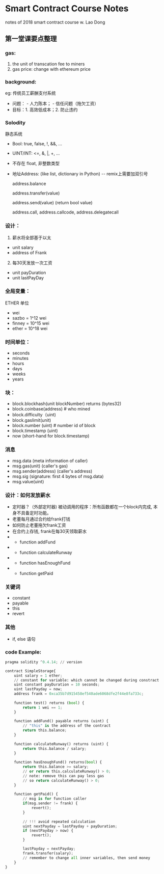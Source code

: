 # Smart Contract Course Notes
notes of 2018 smart contract course w. Lao Dong
## 第一堂课要点整理
### gas: 
1. the unit of transcation fee to miners
2. gas price: change with ethereum price

### background:
eg: 传统员工薪酬支付系统
* 问题： - 人力陈本； - 信任问题（拖欠工资）
* 目标：1. 高效低成本；2. 防止违约

### Solodity
静态系统
* Bool: true, false, !, &&, ...
* UINT/INT: <=, &, |, +, ...
* 不存在 float, 非整数类型
* 地址Address: (like list, dictionary in Python) -- remix上需要加双引号

  address.balance 
  
  address.transfer(value) 
  
  address.send(value)  (return bool value)
  
  address.call,  address.callcode,  address.delegatecall

### 设计：
1. 薪水将全部基于以太
* unit salary
* address of Frank
2. 每30天发放一次工资
* unit payDuration
* unit lastPayDay

### 全局变量：
ETHER 单位
* wei
* sazbo = 1^12 wei
* finney = 10^15 wei
* ether = 10^18 wei

### 时间单位：
 * seconds
 * minutes
 * hours
 * days
 * weeks
 * years

### 块：
 * block.blockhash(unit blockNumber) returns (bytes32)
 * block.coinbase(address) # who mined
 * block.difficulty（uint)
 * block.gaslimit(unit)
 * block.number (uint) # number id of block
 * block.timestamp (uint)
 * now (short-hand for block.timestamp)

### 消息 
 * msg.data (meta information of caller)
 * msg.gas(unit) (caller's gas)
 * msg.sender(address) (caller's address)
 * msg.sig (signature: first 4 bytes of msg.data)
 * msg.value(uint)

### 设计：如何发放薪水
* 定时器？（外部定时器) 被动调用的程序：所有函数都在一个block内完成, 本身不具备定时功能。
* 老董每月通过合约给frank打钱
* 如何防止老董拖欠frank工资
* 在合约上存钱, frank在每30天领取薪水
* - function addFund
* - function calculateRunway
* - function hasEnoughFund
* - function getPaid


### 关键词
* constant
* payable
* this
* revert

### 其他
* if, else 语句


### code Example:
```python
pragma solidity ^0.4.14; // version

contract SimpleStorage{ 
    uint salary = 1 ether;
    // constant for variable: which cannot be changed during constract
    uint constant payDuration = 10 seconds;
    uint lastPayday = now;
    address frank = 0xca35b7d915458ef540ade6068dfe2f44e8fa733c;
    
    function test() returns (bool) {
        return 1 wei == 1;
    }
    
    function addFund() payable returns (uint) {
        // "this" is the address of the contract
        return this.balance;
    }
    
    function calculateRunway() returns (uint) {
        return this.balance / salary;
    }
    
    function hasEnoughFund() returns(bool) {
        return this.balance >= salary;
        // or return this.calculateRunway() > 0;
        // note: remove this can pay less gas
        // so return calculateRunway() > 0;
    }
    
    function getPaid() {
        // msg is for function caller
        if(msg.sender != frank) {
            revert();
        }
       
        // !!! avoid repeated calculation
        uint nextPayday = lastPayday + payDuration;
        if (nextPayday > now) {
            revert();
        }

        lastPayday = nextPayday;
        frank.transfer(salary);
        // remember to change all inner variables, then send money
    }
}
```

